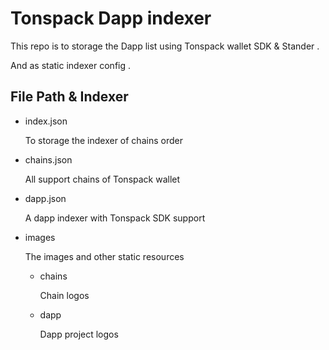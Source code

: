 # Tonspack Dapp indexer

This repo is to storage the Dapp list using Tonspack wallet SDK & Stander .

And as static indexer config . 

## File Path & Indexer

- index.json

    To storage the indexer of chains order 

- chains.json

    All support chains of Tonspack wallet

- dapp.json

    A dapp indexer with Tonspack SDK support 

- images

    The images and other static resources

    - chains

        Chain logos

    - dapp

        Dapp project logos 